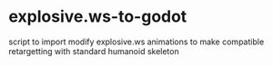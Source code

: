 # explosive.ws-to-godot
script to import modify explosive.ws animations to make compatible retargetting with standard humanoid skeleton
